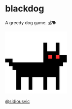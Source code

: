 # blackdog

A greedy dog game. 💰🐕

<a href="https://sidiousvic.github.io/blackdog/"><img src="./public/images/blackdogR.gif">

@sidiousvic</a>
